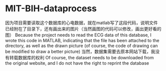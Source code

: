 # MIT-BIH-dataprocess
因为项目需要读取这个数据库的心电数据，就在matlab写了这段代码，说明文件已经附在了目录下，还有画出来的图片（当然画图的代码可以修改，画出更好看的图）
Because the project needs to read the ECG data of this database, I wrote this code in MATLAB, indicating that the file has been attached to the directory, as well as the drawn picture (of course, the code of drawing can be modified to draw a better picture)
当然，数据集需要去原本网站下载，我没有转载数据库的权利
Of course, the dataset needs to be downloaded from the original website, and I do not have the right to reprint the database
